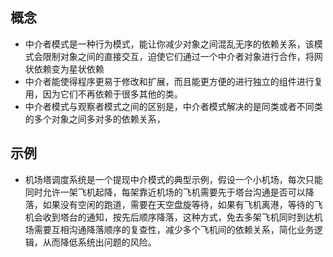 ## 概念
- 中介者模式是一种行为模式，能让你减少对象之间混乱无序的依赖关系，该模式会限制对象之间的直接交互，迫使它们通过一个中介者对象进行合作，将网状依赖变为星状依赖
- 中介者能使得程序更易于修改和扩展，而且能更方便的进行独立的组件进行复用，因为它们不再依赖于很多其他的类。
- 中介者模式与观察者模式之间的区别是，中介者模式解决的是同类或者不同类的多个对象之间多对多的依赖关系，
## 示例
- 机场塔调度系统是一个提现中介模式的典型示例，假设一个小机场，每次只能同时允许一架飞机起降，每架靠近机场的飞机需要先于塔台沟通是否可以降落，如果没有空闲的跑道，需要在天空盘旋等待，如果有飞机离港，等待的飞机会收到塔台的通知，按先后顺序降落，这种方式，免去多架飞机同时到达机场需要互相沟通降落顺序的复查性，减少多个飞机间的依赖关系，简化业务逻辑，从而降低系统出问题的风险。
